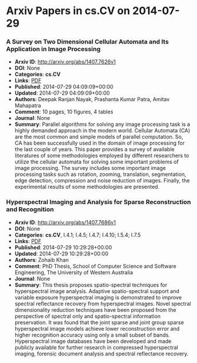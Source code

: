 # Arxiv Papers in cs.CV on 2014-07-29
### A Survey on Two Dimensional Cellular Automata and Its Application in Image Processing
- **Arxiv ID**: http://arxiv.org/abs/1407.7626v1
- **DOI**: None
- **Categories**: **cs.CV**
- **Links**: [PDF](http://arxiv.org/pdf/1407.7626v1)
- **Published**: 2014-07-29 04:09:09+00:00
- **Updated**: 2014-07-29 04:09:09+00:00
- **Authors**: Deepak Ranjan Nayak, Prashanta Kumar Patra, Amitav Mahapatra
- **Comment**: 10 pages, 10 figures, 4 tables
- **Journal**: None
- **Summary**: Parallel algorithms for solving any image processing task is a highly demanded approach in the modern world. Cellular Automata (CA) are the most common and simple models of parallel computation. So, CA has been successfully used in the domain of image processing for the last couple of years. This paper provides a survey of available literatures of some methodologies employed by different researchers to utilize the cellular automata for solving some important problems of image processing. The survey includes some important image processing tasks such as rotation, zooming, translation, segmentation, edge detection, compression and noise reduction of images. Finally, the experimental results of some methodologies are presented.



### Hyperspectral Imaging and Analysis for Sparse Reconstruction and Recognition
- **Arxiv ID**: http://arxiv.org/abs/1407.7686v1
- **DOI**: None
- **Categories**: **cs.CV**, I.4.1; I.4.5; I.4.7; I.4.10; I.5.4; I.7.5
- **Links**: [PDF](http://arxiv.org/pdf/1407.7686v1)
- **Published**: 2014-07-29 10:29:28+00:00
- **Updated**: 2014-07-29 10:29:28+00:00
- **Authors**: Zohaib Khan
- **Comment**: PhD Thesis, School of Computer Science and Software Engineering, The
  University of Western Australia
- **Journal**: None
- **Summary**: This thesis proposes spatio-spectral techniques for hyperspectral image analysis. Adaptive spatio-spectral support and variable exposure hyperspectral imaging is demonstrated to improve spectral reflectance recovery from hyperspectral images. Novel spectral dimensionality reduction techniques have been proposed from the perspective of spectral only and spatio-spectral information preservation. It was found that the joint sparse and joint group sparse hyperspectral image models achieve lower reconstruction error and higher recognition accuracy using only a small subset of bands. Hyperspectral image databases have been developed and made publicly available for further research in compressed hyperspectral imaging, forensic document analysis and spectral reflectance recovery.



